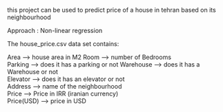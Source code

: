 this project can be used to predict  price of a house in tehran based on its neighbourhood

Approach : Non-linear regression

The house_price.csv data set contains:

Area --> house area in M2 
Room --> number of Bedrooms  
Parking --> does it has a parking or not 
Warehouse --> does it has a Warehouse or not  
Elevator --> does it has an elevator or not  
Address --> name of the neighbourhood   
Price --> Price in IRR (iranian currency)   
Price(USD) --> price in USD   



